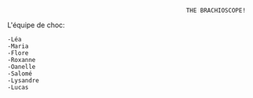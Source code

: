                                                        THE BRACHIOSCOPE!

L'équipe de choc:

    -Léa    
    -Maria  
    -Flore  
    -Roxanne    
    -Oanelle    
    -Salomé     
    -Lysandre   
    -Lucas

